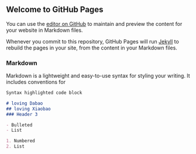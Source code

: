 ## Welcome to GitHub Pages

You can use the [editor on GitHub](https://github.com/BMERuiGuo/ruiguo.github.io/edit/master/index.md) to maintain and preview the content for your website in Markdown files.

Whenever you commit to this repository, GitHub Pages will run [Jekyll](https://jekyllrb.com/) to rebuild the pages in your site, from the content in your Markdown files.

### Markdown

Markdown is a lightweight and easy-to-use syntax for styling your writing. It includes conventions for

```markdown
Syntax highlighted code block

# loving Dabao
## loving Xiaobao
### Header 3

- Bulleted
- List

1. Numbered
2. List

